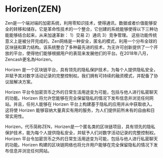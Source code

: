 # 

# Horizen(ZEN)

Zen是一个端对端的加密系统，利用零知识技术，使得通讯，数据或者价值能够安全的转移和储存。它是革命性技术的一个整合，它创建的系统能够使得以下三种功能能够结合起来，从来加速革新： 1）交易 2）通讯 3）竞争管理。 这些功能传统意义上是被分开完成的。Zen网络是一种安全，匿名的模式，利用一个分布全球的区块链和算力结构。该系统整合了多种最先进的技术，为无许可创新提供了一个开放的平台，使得他们能够根据用户的表现来发展他们的平台。在2018年八月，Zencash更名為Horizen。

Horizen 是一个区块链平台，具有领先的隐私保护技术，为每个人提供隐私安全，并赋予其对数字活动记录的完整控制权。我们拥有可持续的融资模式，并配备了协议层解决方案。

Horizen 平台令加密货币之外的日常生活用途变为可能，包括与他人进行私密聊天的功能。Horizen 将允许您能够在完全保留隐私的情况下发布信息并浏览任何网站。并且，任何人能够在 Horizen 平台上构建基于隐私的应用并从中获取收入。这将使 Horizen 能够容纳大量真实有用的服务，为人们提供前所未有的自由和日常实用性。

Horizen，代币简称ZEN，Horizen是一个匿名类的区块链项目，具有领先的隐私保护技术，能为每个人提供隐私安全，并赋予人们对数字活动记录的完整控制权。Horizen 平台令加密货币之外的日常生活用途变为可能，包括与他人进行私密聊天的功能。Horizen 构建的区块链网络也将允许用户能够在完全保留隐私的情况下发布信息并浏览任何网站。


